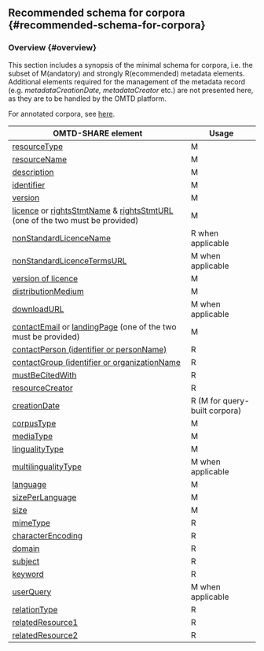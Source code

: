 ## ​Recommended schema for corpora {#recommended-schema-for-corpora}

### Overview {#overview}

This section includes a synopsis of the minimal schema for corpora, i.e. the subset of M(andatory) and strongly R(ecommended) metadata elements. Additional elements required for the management of the metadata record (e.g. _metadataCreationDate, metadataCreator_ etc.) are not presented here, as they are to be handled by the OMTD platform.

For annotated corpora, see [here](metadata-schema-for-annotated-corpora.md).

| OMTD-SHARE element | Usage |
| --- | --- |
| [resourceType](/corpora_resourceType.md) | Μ |
| [resourceName](/corpora_resourceName.md) | Μ |
| [description](/corpora_description.md) | Μ |
| [identifier](/corpora_identifier.md) | Μ |
| [version](/corpora_version.md) | M |
| [licence](/corpora_licence.md) or [rightsStmtName](/corpora_rightsStmtName.md) & [rightsStmtURL](/corpora_rightsStmtURL.md) \(one of the two must be provided\) | Μ |
| [nonStandardLicenceName](/corpora_nonStandardLicenceName.md) | R when applicable |
| [nonStandardLicenceTermsURL](/corpora_nonStandardLicenceTermsURL.md) | Μ when applicable |
| [version of licence](/corpora_version_of_licence.md) | Μ |
| [distributionMedium](/corpora_distributionMedium.md) | Μ |
| [downloadURL](/corpora_downloadURL.md) | Μ when applicable |
| [contactEmail](/corpora_contactEmail.md) or [landingPage](/corpora_landingPage.md) \(one of the two must be provided\) | Μ |
| [contactPerson (identifier or personName)](/corpora_contactPerson.md) | R |
| [contactGroup (identifier or organizationName](/corpora_contactGroup.md) | R |
| [mustBeCitedWith](/corpora_mustBeCitedWith.md) | R |
| [resourceCreator](/corpora_resourceCreator.md) | R |
| [creationDate](/corpora_creationDate.md) | R \(M for query-built corpora\) |
| [corpusType](/corpora_corpusType.md) | Μ |
| [mediaType](/corpora_mediaType.md) | Μ |
| [lingualityType](/corpora_lingualityType.md) | Μ |
| [multilingualityType](/corpora_multilingualityType.md) | Μ when applicable |
| [language](/corpora_language.md) | Μ |
| [sizePerLanguage](/corpora_sizePerLanguage.md) | Μ |
| [size](/corpora_size.md) | Μ |
| [mimeType](/corpora_mimeType.md) | R |
| [characterEncoding](/corpora_characterEncoding.md) | R |
| [domain](/corpora_domain.md) | R |
| [subject](/corpora_subject.md) | R |
| [keyword](/corpora_keyword.md) | R |
| [userQuery](/corpora_userQuery.md) | Μ when applicable |
| [relationType](/corpora_relationType.md) | R |
| [relatedResource1](/corpora_relatedResource1.md) | R |
| [relatedResource2](/corpora_relatedResource2.md) | R |
